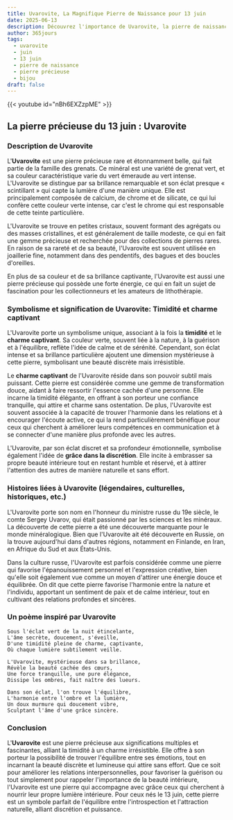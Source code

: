 ```yaml
---
title: Uvarovite, La Magnifique Pierre de Naissance pour 13 juin
date: 2025-06-13
description: Découvrez l'importance de Uvarovite, la pierre de naissance du 13 juin qui symbolise Timidité et charme captivant. Laissez sa beauté et sa signification illuminer votre journée.
author: 365jours
tags:
  - uvarovite
  - juin
  - 13 juin
  - pierre de naissance
  - pierre précieuse
  - bijou
draft: false
---
```


{{< youtube id="nBh6EXZzpME" >}}

## La pierre précieuse du 13 juin : Uvarovite

### Description de Uvarovite

L'**Uvarovite** est une pierre précieuse rare et étonnamment belle, qui fait partie de la famille des grenats. Ce minéral est une variété de grenat vert, et sa couleur caractéristique varie du vert émeraude au vert intense. L'Uvarovite se distingue par sa brillance remarquable et son éclat presque « scintillant » qui capte la lumière d'une manière unique. Elle est principalement composée de calcium, de chrome et de silicate, ce qui lui confère cette couleur verte intense, car c'est le chrome qui est responsable de cette teinte particulière.

L'Uvarovite se trouve en petites cristaux, souvent formant des agrégats ou des masses cristallines, et est généralement de taille modeste, ce qui en fait une gemme précieuse et recherchée pour des collections de pierres rares. En raison de sa rareté et de sa beauté, l'Uvarovite est souvent utilisée en joaillerie fine, notamment dans des pendentifs, des bagues et des boucles d'oreilles.

En plus de sa couleur et de sa brillance captivante, l'Uvarovite est aussi une pierre précieuse qui possède une forte énergie, ce qui en fait un sujet de fascination pour les collectionneurs et les amateurs de lithothérapie.

### Symbolisme et signification de Uvarovite: Timidité et charme captivant

L'Uvarovite porte un symbolisme unique, associant à la fois la **timidité** et le **charme captivant**. Sa couleur verte, souvent liée à la nature, à la guérison et à l'équilibre, reflète l'idée de calme et de sérénité. Cependant, son éclat intense et sa brillance particulière ajoutent une dimension mystérieuse à cette pierre, symbolisant une beauté discrète mais irrésistible.

Le **charme captivant** de l'Uvarovite réside dans son pouvoir subtil mais puissant. Cette pierre est considérée comme une gemme de transformation douce, aidant à faire ressortir l'essence cachée d'une personne. Elle incarne la timidité élégante, en offrant à son porteur une confiance tranquille, qui attire et charme sans ostentation. De plus, l'Uvarovite est souvent associée à la capacité de trouver l'harmonie dans les relations et à encourager l'écoute active, ce qui la rend particulièrement bénéfique pour ceux qui cherchent à améliorer leurs compétences en communication et à se connecter d'une manière plus profonde avec les autres.

L'Uvarovite, par son éclat discret et sa profondeur émotionnelle, symbolise également l'idée de **grâce dans la discrétion**. Elle incite à embrasser sa propre beauté intérieure tout en restant humble et réservé, et à attirer l'attention des autres de manière naturelle et sans effort.

### Histoires liées à Uvarovite (légendaires, culturelles, historiques, etc.)

L'Uvarovite porte son nom en l'honneur du ministre russe du 19e siècle, le comte Sergey Uvarov, qui était passionné par les sciences et les minéraux. La découverte de cette pierre a été une découverte marquante pour le monde minéralogique. Bien que l'Uvarovite ait été découverte en Russie, on la trouve aujourd'hui dans d'autres régions, notamment en Finlande, en Iran, en Afrique du Sud et aux États-Unis.

Dans la culture russe, l'Uvarovite est parfois considérée comme une pierre qui favorise l'épanouissement personnel et l'expression créative, bien qu'elle soit également vue comme un moyen d'attirer une énergie douce et équilibrée. On dit que cette pierre favorise l'harmonie entre la nature et l'individu, apportant un sentiment de paix et de calme intérieur, tout en cultivant des relations profondes et sincères.

### Un poème inspiré par Uvarovite

	Sous l'éclat vert de la nuit étincelante,  
	L'âme secrète, doucement, s'éveille,  
	D'une timidité pleine de charme, captivante,  
	Où chaque lumière subtilement veille.
	
	L'Uvarovite, mystérieuse dans sa brillance,  
	Révèle la beauté cachée des cœurs,  
	Une force tranquille, une pure élégance,  
	Dissipe les ombres, fait naître des lueurs.
	
	Dans son éclat, l'on trouve l'équilibre,  
	L'harmonie entre l'ombre et la lumière,  
	Un doux murmure qui doucement vibre,  
	Sculptant l'âme d'une grâce sincère.

### Conclusion

L'**Uvarovite** est une pierre précieuse aux significations multiples et fascinantes, alliant la timidité à un charme irrésistible. Elle offre à son porteur la possibilité de trouver l'équilibre entre ses émotions, tout en incarnant la beauté discrète et lumineuse qui attire sans effort. Que ce soit pour améliorer les relations interpersonnelles, pour favoriser la guérison ou tout simplement pour rappeler l'importance de la beauté intérieure, l'Uvarovite est une pierre qui accompagne avec grâce ceux qui cherchent à nourrir leur propre lumière intérieure. Pour ceux nés le 13 juin, cette pierre est un symbole parfait de l'équilibre entre l'introspection et l'attraction naturelle, alliant discrétion et puissance.